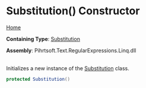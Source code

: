 # Substitution\(\) Constructor

[Home](../../../../../../README.md)

**Containing Type**: [Substitution](../README.md)

**Assembly**: Pihrtsoft\.Text\.RegularExpressions\.Linq\.dll

\
Initializes a new instance of the [Substitution](../README.md) class\.

```csharp
protected Substitution()
```

